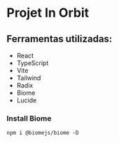 # Projet In Orbit

## Ferramentas utilizadas: 

- React 
- TypeScript
- Vite
- Tailwind
- Radix
- Biome
- Lucide

### Install Biome
```
npm i @biomejs/biome -D
```
